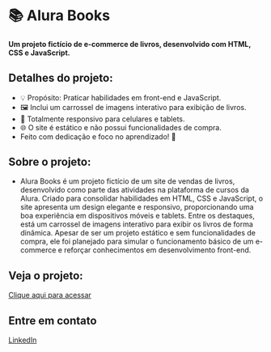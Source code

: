 # 📚 Alura Books
#### Um projeto fictício de e-commerce de livros, desenvolvido com HTML, CSS e JavaScript.

## Detalhes do projeto:

- 💡 Propósito: Praticar habilidades em front-end e JavaScript.
- 🖼️ Inclui um carrossel de imagens interativo para exibição de livros.
- 📱 Totalmente responsivo para celulares e tablets.
- 🌐 O site é estático e não possui funcionalidades de compra.
- Feito com dedicação e foco no aprendizado! 🚀

## Sobre o projeto:
- Alura Books é um projeto fictício de um site de vendas de livros, desenvolvido como parte das atividades na plataforma de cursos da Alura. Criado para consolidar habilidades em HTML, CSS e JavaScript, o site apresenta um design elegante e responsivo, proporcionando uma boa experiência em dispositivos móveis e tablets. Entre os destaques, está um carrossel de imagens interativo para exibir os livros de forma dinâmica. Apesar de ser um projeto estático e sem funcionalidades de compra, ele foi planejado para simular o funcionamento básico de um e-commerce e reforçar conhecimentos em desenvolvimento front-end.


## Veja o projeto:
[Clique aqui para acessar](https://arthmoreira.github.io/AluraBooks/)

## Entre em contato
[LinkedIn](https://www.linkedin.com/in/thurmoreira/)
